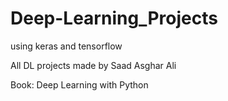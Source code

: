 # Deep-Learning_Projects
using keras and tensorflow

All DL projects made by Saad Asghar Ali 


Book: Deep Learning with Python
